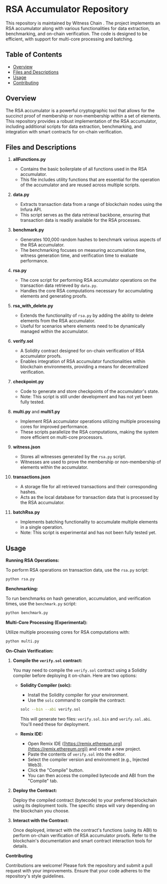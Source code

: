 # RSA Accumulator Repository

This repository is maintained by Witness Chain . The project implements an RSA accumulator along with various functionalities for data extraction, benchmarking, and on-chain verification. The code is designed to be efficient, with support for multi-core processing and batching.

## Table of Contents
- [Overview](#overview)
- [Files and Descriptions](#files-and-descriptions)
- [Usage](#usage)
- [Contributing](#contributing)

## Overview
The RSA accumulator is a powerful cryptographic tool that allows for the succinct proof of membership or non-membership within a set of elements. This repository provides a robust implementation of the RSA accumulator, including additional scripts for data extraction, benchmarking, and integration with smart contracts for on-chain verification.

## Files and Descriptions

1. **allFunctions.py**
   - Contains the basic boilerplate of all functions used in the RSA accumulator.
   - This file includes utility functions that are essential for the operation of the accumulator and are reused across multiple scripts.

2. **data.py**
   - Extracts transaction data from a range of blockchain nodes using the Infura API.
   - This script serves as the data retrieval backbone, ensuring that transaction data is readily available for the RSA processes.

3. **benchmark.py**
   - Generates 100,000 random hashes to benchmark various aspects of the RSA accumulator.
   - The benchmarking focuses on measuring accumulation time, witness generation time, and verification time to evaluate performance.

4. **rsa.py**
   - The core script for performing RSA accumulator operations on the transaction data retrieved by `data.py`.
   - Handles the core RSA computations necessary for accumulating elements and generating proofs.

5. **rsa_with_delete.py**
   - Extends the functionality of `rsa.py` by adding the ability to delete elements from the RSA accumulator.
   - Useful for scenarios where elements need to be dynamically managed within the accumulator.

6. **verify.sol**
   - A Solidity contract designed for on-chain verification of RSA accumulator proofs.
   - Enables integration of RSA accumulator functionalities within blockchain environments, providing a means for decentralized verification.

7. **checkpoint.py**
   - Code to generate and store checkpoints of the accumulator's state.
   - Note: This script is still under development and has not yet been fully tested.

8. **multi.py** and **multi1.py**
   - Implement RSA accumulator operations utilizing multiple processing cores for improved performance.
   - These scripts parallelize the RSA computations, making the system more efficient on multi-core processors.

9. **witness.json**
   - Stores all witnesses generated by the `rsa.py` script.
   - Witnesses are used to prove the membership or non-membership of elements within the accumulator.

10. **transactions.json**
    - A storage file for all retrieved transactions and their corresponding hashes.
    - Acts as the local database for transaction data that is processed by the RSA accumulator.

11. **batchRsa.py**
    - Implements batching functionality to accumulate multiple elements in a single operation.
    - Note: This script is experimental and has not been fully tested yet.
   
## Usage

**Running RSA Operations:**

To perform RSA operations on transaction data, use the `rsa.py` script:

```bash
python rsa.py
```

**Benchmarking:**

To run benchmarks on hash generation, accumulation, and verification times, use the `benchmark.py` script:

```bash
python benchmark.py
```

**Multi-Core Processing (Experimental):**

Utilize multiple processing cores for RSA computations with:

```bash
python multi.py
```

**On-Chain Verification:**

1. **Compile the `verify.sol` contract:**

   You may need to compile the `verify.sol` contract using a Solidity compiler before deploying it on-chain. Here are two options:

   - **Solidity Compiler (solc):**

     - Install the Solidity compiler for your environment.
     - Use the `solc` command to compile the contract:

     ```bash
     solc --bin --abi verify.sol
     ```

     This will generate two files: `verify.sol.bin` and `verify.sol.abi`. You'll need these for deployment.

   - **Remix IDE:**

     - Open Remix IDE ([https://remix.ethereum.org](https://remix.ethereum.org)) and create a new project.
     - Paste the contents of `verify.sol` into the editor.
     - Select the compiler version and environment (e.g., Injected Web3).
     - Click the "Compile" button.
     - You can then access the compiled bytecode and ABI from the "Compile" tab.

2. **Deploy the Contract:**

   Deploy the compiled contract (bytecode) to your preferred blockchain using its deployment tools. The specific steps will vary depending on the blockchain you choose.

3. **Interact with the Contract:**

   Once deployed, interact with the contract's functions (using its ABI) to perform on-chain verification of RSA accumulator proofs. Refer to the blockchain's documentation and smart contract interaction tools for details.

**Contributing**

Contributions are welcome! Please fork the repository and submit a pull request with your improvements. Ensure that your code adheres to the repository's style guidelines.


